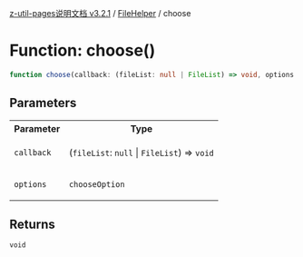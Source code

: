[z-util-pages说明文档 v3.2.1](../../../README.md) / [FileHelper](../README.md) / choose

# Function: choose()

```ts
function choose(callback: (fileList: null | FileList) => void, options: chooseOption): void
```

## Parameters

<table>
<tr>
<th>Parameter</th>
<th>Type</th>
</tr>
<tr>
<td>

`callback`

</td>
<td>

(`fileList`: `null` \| `FileList`) => `void`

</td>
</tr>
<tr>
<td>

`options`

</td>
<td>

`chooseOption`

</td>
</tr>
</table>

## Returns

`void`
